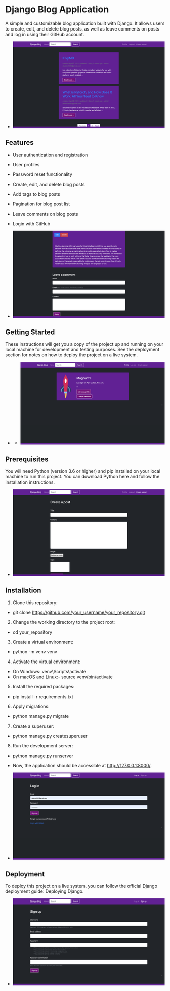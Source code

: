 # Django Blog Application

A simple and customizable blog application built with Django. It allows users to create, edit, and delete blog posts, as well as leave comments on posts and log in using their GitHub account.

- ![img](/media/profile_image/0.png)

## Features

- User authentication and registration
- User profiles
- Password reset functionality
- Create, edit, and delete blog posts
- Add tags to blog posts
- Pagination for blog post list
- Leave comments on blog posts
- Login with GitHub

- ![img](2.png)

## Getting Started

These instructions will get you a copy of the project up and running on your local machine for development and testing purposes. See the deployment section for notes on how to deploy the project on a live system.

- - ![img](3.png)

## Prerequisites

You will need Python (version 3.6 or higher) and pip installed on your local machine to run this project. You can download Python here and follow the installation instructions.

- ![img](4.png)

## Installation

1. Clone this repository:
- git clone https://github.com/your_username/your_repository.git

2. Change the working directory to the project root:
- cd your_repository

3. Create a virtual environment:
- python -m venv venv

4. Activate the virtual environment:
- On Windows: venv\Scripts\activate
- On macOS and Linux:- source venv/bin/activate

5. Install the required packages:
- pip install -r requirements.txt

6. Apply migrations:
- python manage.py migrate

7. Create a superuser:
- python manage.py createsuperuser

8. Run the development server:
- python manage.py runserver
- Now, the application should be accessible at http://127.0.0.1:8000/.

- ![img](5.png)

## Deployment
To deploy this project on a live system, you can follow the official Django deployment guide: Deploying Django.

- ![img](6.png)
